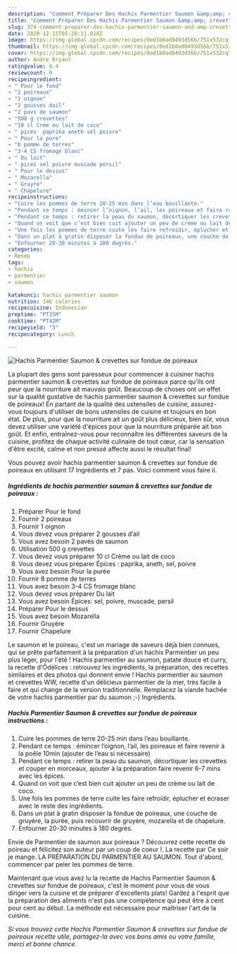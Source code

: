 ```yaml
---
description: "Comment Préparer Des Hachis Parmentier Saumon &amp;amp; crevettes sur fondue de poireaux"
title: "Comment Préparer Des Hachis Parmentier Saumon &amp;amp; crevettes sur fondue de poireaux"
slug: 374-comment-preparer-des-hachis-parmentier-saumon-and-amp-crevettes-sur-fondue-de-poireaux
date: 2020-12-15T05:28:11.018Z
image: https://img-global.cpcdn.com/recipes/0ed1b0ad0493d56b/751x532cq70/hachis-parmentier-saumon-crevettes-sur-fondue-de-poireaux-photo-principale-de-la-recette.jpg
thumbnail: https://img-global.cpcdn.com/recipes/0ed1b0ad0493d56b/751x532cq70/hachis-parmentier-saumon-crevettes-sur-fondue-de-poireaux-photo-principale-de-la-recette.jpg
cover: https://img-global.cpcdn.com/recipes/0ed1b0ad0493d56b/751x532cq70/hachis-parmentier-saumon-crevettes-sur-fondue-de-poireaux-photo-principale-de-la-recette.jpg
author: Andre Bryant
ratingvalue: 4.4
reviewcount: 9
recipeingredient:
- " Pour le fond"
- "2 poireaux"
- "1 oignon"
- "2 gousses dail"
- "2 pavs de saumon"
- "500 g crevettes"
- "10 cl Crme ou lait de coco"
- " pices  paprika aneth sel poivre"
- " Pour la pure"
- "8 pomme de terres"
- "3-4 CS fromage blanc"
- " Du lait"
- " pices sel poivre muscade persil"
- " Pour le dessus"
- " Mozarella"
- " Gruyre"
- " Chapelure"
recipeinstructions:
- "Cuire les pommes de terre 20-25 min dans l’eau bouillante."
- "Pendant ce temps : émincer l’oignon, l’ail, les poireaux et faire revenir à la poêle 10min (ajouter de l’eau si nécessaire)"
- "Pendant ce temps : retirer la peau du saumon, décortiquer les crevettes et couper en morceaux, ajouter à la préparation faire revenir 6-7 mins avec les épices."
- "Quand on voit que c’est bien cuit ajouter un peu de crème ou lait de coco."
- "Une fois les pommes de terre cuite les faire refroidir, éplucher et écraser avec le reste des ingrédients."
- "Dans un plat à gratin disposer la fondue de poireaux, une couche de gruyère, la purée, puis recouvrir de gruyère, mozarella et de chapelure."
- "Enfourner 20-30 minutes à 180 degrés."
categories:
- Resep
tags:
- hachis
- parmentier
- saumon

katakunci: hachis parmentier saumon 
nutrition: 146 calories
recipecuisine: Indonesian
preptime: "PT35M"
cooktime: "PT42M"
recipeyield: "3"
recipecategory: Lunch

---
```



![Hachis Parmentier Saumon &amp; crevettes sur fondue de poireaux](https://img-global.cpcdn.com/recipes/0ed1b0ad0493d56b/751x532cq70/hachis-parmentier-saumon-crevettes-sur-fondue-de-poireaux-photo-principale-de-la-recette.jpg)

La plupart des gens sont paresseux pour commencer à cuisiner hachis parmentier saumon &amp; crevettes sur fondue de poireaux parce qu'ils ont peur que la nourriture ait mauvais goût. Beaucoup de choses ont un effet sur la qualité gustative de hachis parmentier saumon &amp; crevettes sur fondue de poireaux! En partant de la qualité des ustensiles de cuisine, assurez-vous toujours d'utiliser de bons ustensiles de cuisine et toujours en bon état. De plus, pour que la nourriture ait un goût plus délicieux, bien sûr, vous devez utiliser une variété d'épices pour que la nourriture préparée ait bon goût. Et enfin, entraînez-vous pour reconnaître les différentes saveurs de la cuisine, profitez de chaque activité culinaire de tout cœur, car la sensation d'être excité, calme et non pressé affecte aussi le résultat final!

<!--inarticleads1-->

Vous pouvez avoir hachis parmentier saumon &amp; crevettes sur fondue de poireaux en utilisant 17 Ingrédients et 7 pas. Voici comment vous faire il.

##### Ingrédients de hachis parmentier saumon &amp; crevettes sur fondue de poireaux :

1. Préparer  Pour le fond
1. Fournir 2 poireaux
1. Fournir 1 oignon
1. Vous devez vous préparer 2 gousses d’ail
1. Vous avez besoin 2 pavés de saumon
1. Utilisation 500 g crevettes
1. Vous devez vous préparer 10 cl Crème ou lait de coco
1. Vous devez vous préparer  Épices : paprika, aneth, sel, poivre
1. Vous avez besoin  Pour la purée
1. Fournir 8 pomme de terres
1. Vous avez besoin 3-4 CS fromage blanc
1. Vous devez vous préparer  Du lait
1. Vous avez besoin  Épices: sel, poivre, muscade, persil
1. Préparer  Pour le dessus
1. Vous avez besoin  Mozarella
1. Fournir  Gruyère
1. Fournir  Chapelure


Le saumon et le poireau, c&#39;est un mariage de saveurs déjà bien connues, qui se prête parfaitement à la préparation d&#39;un hachis Parmentier un peu plus léger, pour l&#39;été ! Hachis parmentier au saumon, patate douce et curry, la recette d&#39;Ôdélices : retrouvez les ingrédients, la préparation, des recettes similaires et des photos qui donnent envie ! Hachis parmentier au saumon et crevettes WW, recette d&#39;un délicieux parmentier de la mer, très facile à faire et qui change de la version traditionnelle. Remplacez la viande hachée de votre hachis parmentier par du saumon ;-) Ingrédients. 

<!--inarticleads2-->

##### Hachis Parmentier Saumon &amp; crevettes sur fondue de poireaux instructions :

1. Cuire les pommes de terre 20-25 min dans l’eau bouillante.
1. Pendant ce temps : émincer l’oignon, l’ail, les poireaux et faire revenir à la poêle 10min (ajouter de l’eau si nécessaire)
1. Pendant ce temps : retirer la peau du saumon, décortiquer les crevettes et couper en morceaux, ajouter à la préparation faire revenir 6-7 mins avec les épices.
1. Quand on voit que c’est bien cuit ajouter un peu de crème ou lait de coco.
1. Une fois les pommes de terre cuite les faire refroidir, éplucher et écraser avec le reste des ingrédients.
1. Dans un plat à gratin disposer la fondue de poireaux, une couche de gruyère, la purée, puis recouvrir de gruyère, mozarella et de chapelure.
1. Enfourner 20-30 minutes à 180 degrés.


Envie de Parmentier de saumon aux poireaux ? Découvrez cette recette de poireau et félicitez son auteur par un coup de coeur !. La recette par Ce soir je mange. LA PRÉPARATION DU PARMENTIER AU SAUMON. Tout d&#39;abord, commencer par peler les pommes de terre. 

<!--inarticleads1-->

<p>
Maintenant que vous avez lu la recette de Hachis Parmentier Saumon &amp; crevettes sur fondue de poireaux, c'est le moment pour vous de vous diriger vers la cuisine et de préparer d'excellents plats! Gardez à l'esprit que la préparation des aliments n'est pas une compétence qui peut être à cent pour cent au début. La méthode est nécessaire pour maîtriser l'art de la cuisine.
</p>

<p>
<i>Si vous trouvez cette Hachis Parmentier Saumon &amp; crevettes sur fondue de poireaux recette utile, partagez-la avec vos bons amis ou votre famille, merci et bonne chance.</i>
</p>
